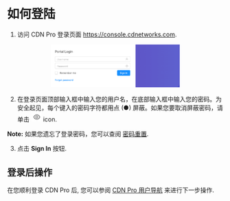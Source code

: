# 如何登陆

1. 访问 CDN Pro 登录页面 https://console.cdnetworks.com.

<p align=center><img src="/docs/resources/images/accessing-portal/portal-login.png" alt="login page" width="300"></p>

2. 在登录页面顶部输入框中输入您的用户名，在底部输入框中输入您的密码。为安全起见，每个键入的密码字符都用点 (●) 屏蔽。如果您要取消屏蔽密码，请单击 ![null](</docs/resources/images/accessing-portal/eye-icon.png>) icon.

<strong>Note:</strong> 如果您遗忘了登录密码，您可以查阅 [密码重置](</docs/portal/accessing-portal/forgot-password.md>).

3. 点击 **Sign In** 按钮.

## 登录后操作

在您顺利登录 CDN Pro 后, 您可以参阅 [CDN Pro 用户导航](</docs/portal/accessing-portal/navigating-ui.md>) 来进行下一步操作.
